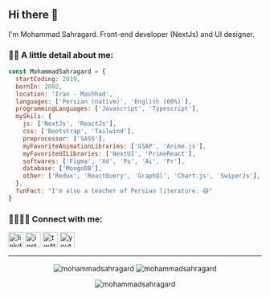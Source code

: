 ## Hi there 🍁

I'm Mohammad Sahragard. Front-end developer (NextJs) and UI designer.

### 🤏🏻 A little detail about me:
```javascript
const MohammadSahragard = {
  startCoding: 2019,
  bornIn: 2002,
  location: 'Iran - Mashhad',
  languages: ['Persian (native)', 'English (60%)'],
  programmingLanguages: ['Javascript', 'Typescript'],
  mySkils: {
    js: ['NextJs', 'ReactJs'],
    css: ['Bootstrap', 'Tailwind'],
    preprocessor: ['SASS'],
    myFavoriteAnimationLibraries: ['GSAP', 'Anime.js'],
    myFavoriteUILibraries: ['NextUI', 'PrimeReact'],
    softwares: ['Figma', 'Xd', 'Ps', 'Ai', 'Pr'],
    database: ['MongoDB'],
    other: ['Redux', 'ReactQuery', 'GraphQl', 'Chart.js', 'SwiperJs'],
  },
  funFact: "I'm also a teacher of Persian literature. 😅"
}
```

### 🫱🏻‍🫲🏻 Connect with me:
<p>
<a href='https://www.linkedin.com/in/mohammadsahragard'><img width='30px' alt='linkdin icon' src='https://camo.githubusercontent.com/0e286aa5bed79cfc6e2029d50f215531455847ec4046c9df33438cd2e9023950/68747470733a2f2f7777772e766563746f726c6f676f2e7a6f6e652f6c6f676f732f6c696e6b6564696e2f6c696e6b6564696e2d74696c652e737667' /></a>
<a href='https://www.instagram.com/mohammadsahragard_'><img width='30px' alt='instagram icon' src='https://camo.githubusercontent.com/854801bc45d6b686b8f3d660928d421b65ff260e25b1281a0122b2a85e8dc661/68747470733a2f2f7777772e766563746f726c6f676f2e7a6f6e652f6c6f676f732f696e7374616772616d2f696e7374616772616d2d74696c652e737667' /></a>
<a href='https://twitter.com/MammadSahragard'><img width='30px' alt='twitter icon' src='https://freelogopng.com/images/all_img/1690643591twitter-x-logo-png.png' /></a>
<a href='https://www.youtube.com/@mohammadsahragard-official'><img width='30px' alt='youtube icon' src='https://camo.githubusercontent.com/e870838de6d1977bd8e861796b3c47f46449dd2fb396b54f6bb2c25eab416dae/68747470733a2f2f7777772e766563746f726c6f676f2e7a6f6e652f6c6f676f732f796f75747562652f796f75747562652d74696c652e737667' /></a>
</p>


---

<p align="center">
<img align="center" src="https://github-readme-stats.vercel.app/api/top-langs?username=mohammadsahragard&show_icons=true&locale=en&layout=donut&theme=midnight-purple&border_color=ffffff00" alt="mohammadsahragard" />
<img align="center" src="https://github-readme-stats.vercel.app/api?username=mohammadsahragard&show_icons=true&locale=en&theme=midnight-purple&border_color=ffffff00&line_height=27" alt="mohammadsahragard" />
</p>


<p align="center"> <img src="https://komarev.com/ghpvc/?username=mohammadsahragard&label=Profile%20views&color=0e75b6&style=flat" alt="mohammadsahragard" /> </p>

